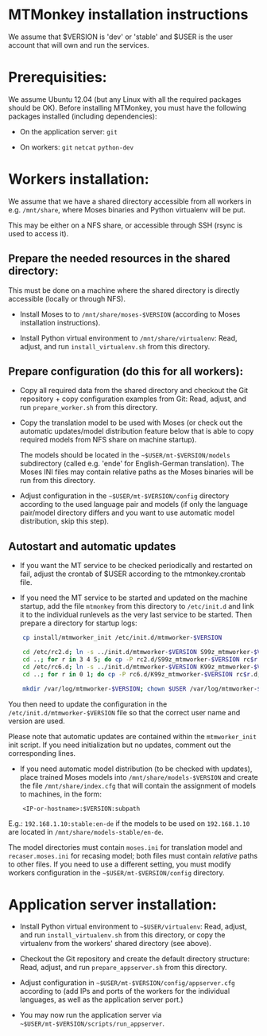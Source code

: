 
MTMonkey installation instructions
==================================

We assume that $VERSION is 'dev' or 'stable' and $USER is the user account
that will own and run the services.

Prerequisities:
========================

We assume Ubuntu 12.04 (but any Linux with all the required packages should be OK).
Before installing MTMonkey, you must have the following packages installed
(including dependencies):

* On the application server: `git`

* On workers: `git` `netcat` `python-dev`


Workers installation:
=====================

We assume that we have a shared directory accessible from all workers in e.g. 
`/mnt/share`, where Moses binaries and Python virtualenv will be put. 

This may be either on a NFS share, or accessible through SSH (rsync is used to
access it).

Prepare the needed resources in the shared directory:
-----------------------------------------------------

This must be done on a machine where the shared directory is directly accessible
(locally or through NFS).

* Install Moses to to `/mnt/share/moses-$VERSION` (according to Moses installation
  instructions).

* Install Python virtual environment to `/mnt/share/virtualenv`: 
  Read, adjust, and run `install_virtualenv.sh` from this directory.

Prepare configuration (do this for all workers):
------------------------------------------------

* Copy all required data from the shared directory and checkout the Git 
  repository + copy configuration examples from Git:
  Read, adjust, and run `prepare_worker.sh` from this directory.

* Copy the translation model to be used with Moses (or check out the
  automatic updates/model distribution feature below that is able to copy 
  required models from NFS share on machine startup).

  The models should be located in the `~$USER/mt-$VERSION/models` subdirectory 
  (called e.g. 'ende' for English-German translation).
  The Moses INI files may contain relative paths as the Moses binaries will be
  run from this directory.

* Adjust configuration in the `~$USER/mt-$VERSION/config` directory according
  to the used language pair and models (if only the language pair/model directory
  differs and you want to use automatic model distribution, skip this step).

Autostart and automatic updates
-------------------------------

* If you want the MT service to be checked periodically and restarted on fail,
  adjust the crontab of $USER according to the mtmonkey.crontab file.

* If you need the MT service to be started and updated on the machine startup, 
  add the file `mtmonkey` from this directory to `/etc/init.d` and link it to 
  the individual runlevels as the very last service to be started. Then prepare
  a directory for startup logs:

```bash
    cp install/mtmworker_init /etc/init.d/mtmworker-$VERSION

    cd /etc/rc2.d; ln -s ../init.d/mtmworker-$VERSION S99z_mtmworker-$VERSION;
    cd ..; for r in 3 4 5; do cp -P rc2.d/S99z_mtmworker-$VERSION rc$r.d; done
    cd /etc/rc6.d; ln -s ../init.d/mtmworker-$VERSION K99z_mtmworker-$VERSION; 
    cd ..; for r in 0 1; do cp -P rc6.d/K99z_mtmworker-$VERSION rc$r.d; done

    mkdir /var/log/mtmworker-$VERSION; chown $USER /var/log/mtmworker-$VERSION
```

  You then need to update the configuration in the `/etc/init.d/mtmworker-$VERSION`
  file so that the correct user name and version are used.

  Please note that automatic updates are contained within the `mtmworker_init` init
  script. If you need initialization but no updates, comment out the corresponding
  lines.

* If you need automatic model distribution (to be checked with updates), place
  trained Moses models into `/mnt/share/models-$VERSION` and create the file
  `/mnt/share/index.cfg` that will contain the assignment of models to
  machines, in the form:

```
    <IP-or-hostname>:$VERSION:subpath
```

  E.g.: `192.168.1.10:stable:en-de` if the models to be used on `192.168.1.10`
  are located in `/mnt/share/models-stable/en-de`. 

  The model directories must contain `moses.ini` for translation model and 
  `recaser.moses.ini` for recasing  model; both files must contain 
  *relative* paths to other files. If you need to use a different setting, you
  must modify workers configuration in the `~$USER/mt-$VERSION/config` directory.

Application server installation:
================================

* Install Python virtual environment to `~$USER/virtualenv`:
  Read, adjust, and run `install_virtualenv.sh` from this directory, or copy the 
  virtualenv from the workers' shared directory (see above).

* Checkout the Git repository and create the default directory structure: 
  Read, adjust, and run `prepare_appserver.sh` from this directory.

* Adjust configuration in `~$USER/mt-$VERSION/config/appserver.cfg` according to 
  (add IPs and ports of the workers for the individual languages, as well as the 
  application server port.)

* You may now run the application server via `~$USER/mt-$VERSION/scripts/run_appserver`.


